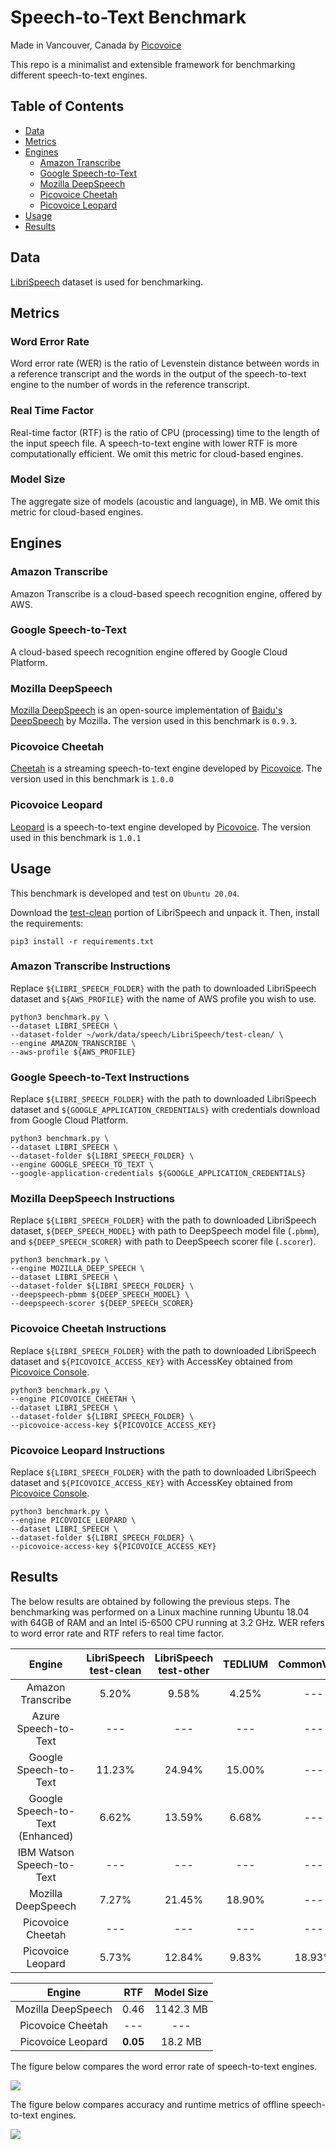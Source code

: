# Speech-to-Text Benchmark

Made in Vancouver, Canada by [Picovoice](https://picovoice.ai)

This repo is a minimalist and extensible framework for benchmarking different speech-to-text engines.

## Table of Contents

- [Data](#data)
- [Metrics](#metrics)
- [Engines](#engines)
  - [Amazon Transcribe](#amazon-transcribe)
  - [Google Speech-to-Text](#google-speech-to-text)
  - [Mozilla DeepSpeech](#mozilla-deepspeech)
  - [Picovoice Cheetah](#picovoice-cheetah)
  - [Picovoice Leopard](#picovoice-leopard)
- [Usage](#usage)
- [Results](#results)

## Data

[LibriSpeech](http://www.openslr.org/12/) dataset is used for benchmarking.

## Metrics

### Word Error Rate

Word error rate (WER) is the ratio of Levenstein distance between words in a reference transcript and the words in the
output of the speech-to-text engine to the number of words in the reference transcript.

### Real Time Factor

Real-time factor (RTF) is the ratio of CPU (processing) time to the length of the input speech file. A speech-to-text
engine with lower RTF is more computationally efficient. We omit this metric for cloud-based engines.

### Model Size

The aggregate size of models (acoustic and language), in MB. We omit this metric for cloud-based engines.

## Engines

### Amazon Transcribe

Amazon Transcribe is a cloud-based speech recognition engine, offered by AWS.

### Google Speech-to-Text

A cloud-based speech recognition engine offered by Google Cloud Platform.

### Mozilla DeepSpeech

[Mozilla DeepSpeech](https://github.com/mozilla/DeepSpeech) is an open-source implementation of
[Baidu's DeepSpeech](https://arxiv.org/abs/1412.5567) by Mozilla. The version used in this benchmark is `0.9.3`.

### Picovoice Cheetah

[Cheetah](https://github.com/Picovoice/cheetah) is a streaming speech-to-text engine developed by
[Picovoice](http://picovoice.ai/). The version used in this benchmark is `1.0.0`

### Picovoice Leopard

[Leopard](https://github.com/Picovoice/leopard) is a speech-to-text engine developed by
[Picovoice](http://picovoice.ai/). The version used in this benchmark is `1.0.1`

## Usage

This benchmark is developed and test on `Ubuntu 20.04`.

Download the [test-clean](http://www.openslr.org/resources/12/test-clean.tar.gz) portion of LibriSpeech and unpack it.
Then, install the requirements:

```console
pip3 install -r requirements.txt
```

### Amazon Transcribe Instructions

Replace `${LIBRI_SPEECH_FOLDER}` with the path to downloaded LibriSpeech dataset and `${AWS_PROFILE}`
with the name of AWS profile you wish to use. 

```console
python3 benchmark.py \
--dataset LIBRI_SPEECH \
--dataset-folder ~/work/data/speech/LibriSpeech/test-clean/ \
--engine AMAZON_TRANSCRIBE \
--aws-profile ${AWS_PROFILE}
```

### Google Speech-to-Text Instructions

Replace `${LIBRI_SPEECH_FOLDER}` with the path to downloaded LibriSpeech dataset and `${GOOGLE_APPLICATION_CREDENTIALS}`
with credentials download from Google Cloud Platform. 

```console
python3 benchmark.py \
--dataset LIBRI_SPEECH \
--dataset-folder ${LIBRI_SPEECH_FOLDER} \
--engine GOOGLE_SPEECH_TO_TEXT \
--google-application-credentials ${GOOGLE_APPLICATION_CREDENTIALS}
```

### Mozilla DeepSpeech Instructions

Replace `${LIBRI_SPEECH_FOLDER}` with the path to downloaded LibriSpeech dataset, `${DEEP_SPEECH_MODEL}` with path to
DeepSpeech model file (`.pbmm`), and `${DEEP_SPEECH_SCORER}` with path to DeepSpeech scorer file (`.scorer`).

```console
python3 benchmark.py \
--engine MOZILLA_DEEP_SPEECH \
--dataset LIBRI_SPEECH \
--dataset-folder ${LIBRI_SPEECH_FOLDER} \
--deepspeech-pbmm ${DEEP_SPEECH_MODEL} \
--deepspeech-scorer ${DEEP_SPEECH_SCORER}
```

### Picovoice Cheetah Instructions

Replace `${LIBRI_SPEECH_FOLDER}` with the path to downloaded LibriSpeech dataset and `${PICOVOICE_ACCESS_KEY}` with
AccessKey obtained from [Picovoice Console](https://console.picovoice.ai/).

```console
python3 benchmark.py \
--engine PICOVOICE_CHEETAH \
--dataset LIBRI_SPEECH \
--dataset-folder ${LIBRI_SPEECH_FOLDER} \
--picovoice-access-key ${PICOVOICE_ACCESS_KEY}
```

### Picovoice Leopard Instructions

Replace `${LIBRI_SPEECH_FOLDER}` with the path to downloaded LibriSpeech dataset and `${PICOVOICE_ACCESS_KEY}` with
AccessKey obtained from [Picovoice Console](https://console.picovoice.ai/).

```console
python3 benchmark.py \
--engine PICOVOICE_LEOPARD \
--dataset LIBRI_SPEECH \
--dataset-folder ${LIBRI_SPEECH_FOLDER} \
--picovoice-access-key ${PICOVOICE_ACCESS_KEY}
```

## Results

The below results are obtained by following the previous steps. The benchmarking was performed on a Linux machine
running Ubuntu 18.04 with 64GB of RAM and an Intel i5-6500 CPU running at 3.2 GHz. WER refers to word error rate and RTF
refers to real time factor.

| Engine | LibriSpeech test-clean | LibriSpeech test-other |  TEDLIUM | CommonVoice |
:---:|:---:|:---:|:---:|:---:
Amazon Transcribe | 5.20% | 9.58% | 4.25% | --- |
Azure Speech-to-Text | --- | --- | --- | --- |
Google Speech-to-Text | 11.23% | 24.94% | 15.00% | --- |
Google Speech-to-Text (Enhanced) | 6.62% | 13.59% | 6.68% | --- |
IBM Watson Speech-to-Text | --- | --- | --- | --- |
Mozilla DeepSpeech | 7.27% | 21.45% | 18.90% | --- |
Picovoice Cheetah | --- | --- | --- | --- |
Picovoice Leopard | 5.73% | 12.84% | 9.83% | 18.93% |

| Engine | RTF | Model Size |
:---:|:---:|:---:
Mozilla DeepSpeech | 0.46 | 1142.3 MB |
Picovoice Cheetah | --- | --- |
Picovoice Leopard | **0.05** | 18.2 MB |

The figure below compares the word error rate of speech-to-text engines.

![](res/doc/word_error_rate_comparison.png)

The figure below compares accuracy and runtime metrics of offline speech-to-text engines.

![](res/doc/offline_stt_comparison.png)
